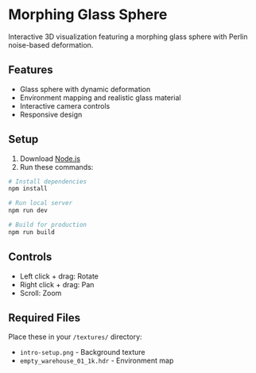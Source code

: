 # Morphing Glass Sphere

Interactive 3D visualization featuring a morphing glass sphere with Perlin noise-based deformation.

## Features

- Glass sphere with dynamic deformation
- Environment mapping and realistic glass material
- Interactive camera controls
- Responsive design

## Setup

1. Download [Node.js](https://nodejs.org/en/download/)
2. Run these commands:

```bash
# Install dependencies
npm install

# Run local server
npm run dev

# Build for production
npm run build
```

## Controls

- Left click + drag: Rotate
- Right click + drag: Pan
- Scroll: Zoom

## Required Files

Place these in your `/textures/` directory:

- `intro-setup.png` - Background texture
- `empty_warehouse_01_1k.hdr` - Environment map
